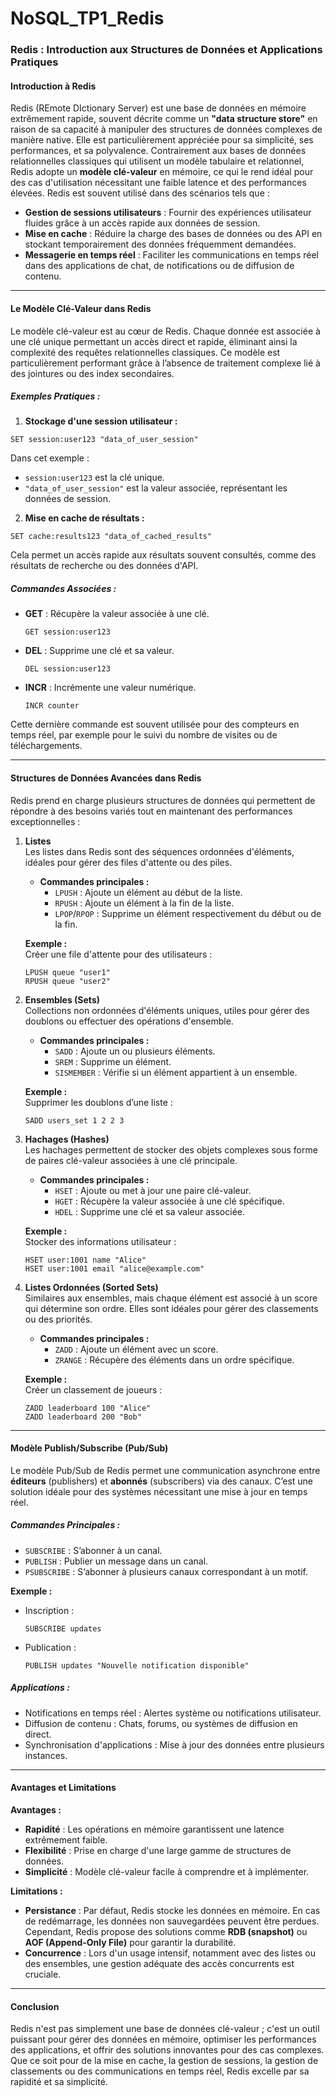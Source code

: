 # NoSQL_TP1_Redis
### Redis : Introduction aux Structures de Données et Applications Pratiques

#### **Introduction à Redis**
Redis (REmote DIctionary Server) est une base de données en mémoire extrêmement rapide, souvent décrite comme un **"data structure store"** en raison de sa capacité à manipuler des structures de données complexes de manière native. Elle est particulièrement appréciée pour sa simplicité, ses performances, et sa polyvalence. Contrairement aux bases de données relationnelles classiques qui utilisent un modèle tabulaire et relationnel, Redis adopte un **modèle clé-valeur** en mémoire, ce qui le rend idéal pour des cas d'utilisation nécessitant une faible latence et des performances élevées. Redis est souvent utilisé dans des scénarios tels que :

- **Gestion de sessions utilisateurs** : Fournir des expériences utilisateur fluides grâce à un accès rapide aux données de session.
- **Mise en cache** : Réduire la charge des bases de données ou des API en stockant temporairement des données fréquemment demandées.
- **Messagerie en temps réel** : Faciliter les communications en temps réel dans des applications de chat, de notifications ou de diffusion de contenu.

---

#### **Le Modèle Clé-Valeur dans Redis**

Le modèle clé-valeur est au cœur de Redis. Chaque donnée est associée à une clé unique permettant un accès direct et rapide, éliminant ainsi la complexité des requêtes relationnelles classiques. Ce modèle est particulièrement performant grâce à l’absence de traitement complexe lié à des jointures ou des index secondaires.

##### **Exemples Pratiques :**

1. **Stockage d'une session utilisateur :**  
```redis
SET session:user123 "data_of_user_session"
```
Dans cet exemple : 
- `session:user123` est la clé unique.
- `"data_of_user_session"` est la valeur associée, représentant les données de session.

2. **Mise en cache de résultats :**  
```redis
SET cache:results123 "data_of_cached_results"
```
Cela permet un accès rapide aux résultats souvent consultés, comme des résultats de recherche ou des données d'API.

##### **Commandes Associées :**

- **GET** : Récupère la valeur associée à une clé.  
  ```redis
  GET session:user123
  ```
- **DEL** : Supprime une clé et sa valeur.  
  ```redis
  DEL session:user123
  ```
- **INCR** : Incrémente une valeur numérique.  
  ```redis
  INCR counter
  ```

Cette dernière commande est souvent utilisée pour des compteurs en temps réel, par exemple pour le suivi du nombre de visites ou de téléchargements.

---

#### **Structures de Données Avancées dans Redis**

Redis prend en charge plusieurs structures de données qui permettent de répondre à des besoins variés tout en maintenant des performances exceptionnelles :

1. **Listes**  
   Les listes dans Redis sont des séquences ordonnées d'éléments, idéales pour gérer des files d'attente ou des piles.  
   - **Commandes principales :**
     - `LPUSH` : Ajoute un élément au début de la liste.
     - `RPUSH` : Ajoute un élément à la fin de la liste.
     - `LPOP`/`RPOP` : Supprime un élément respectivement du début ou de la fin.

   **Exemple :**  
   Créer une file d'attente pour des utilisateurs :  
   ```redis
   LPUSH queue "user1"
   RPUSH queue "user2"
   ```

2. **Ensembles (Sets)**  
   Collections non ordonnées d'éléments uniques, utiles pour gérer des doublons ou effectuer des opérations d'ensemble.  
   - **Commandes principales :**
     - `SADD` : Ajoute un ou plusieurs éléments.
     - `SREM` : Supprime un élément.
     - `SISMEMBER` : Vérifie si un élément appartient à un ensemble.

   **Exemple :**  
   Supprimer les doublons d’une liste :  
   ```redis
   SADD users_set 1 2 2 3
   ```

3. **Hachages (Hashes)**  
   Les hachages permettent de stocker des objets complexes sous forme de paires clé-valeur associées à une clé principale.  
   - **Commandes principales :**
     - `HSET` : Ajoute ou met à jour une paire clé-valeur.
     - `HGET` : Récupère la valeur associée à une clé spécifique.
     - `HDEL` : Supprime une clé et sa valeur associée.

   **Exemple :**  
   Stocker des informations utilisateur :  
   ```redis
   HSET user:1001 name "Alice"
   HSET user:1001 email "alice@example.com"
   ```

4. **Listes Ordonnées (Sorted Sets)**  
   Similaires aux ensembles, mais chaque élément est associé à un score qui détermine son ordre. Elles sont idéales pour gérer des classements ou des priorités.  
   - **Commandes principales :**
     - `ZADD` : Ajoute un élément avec un score.
     - `ZRANGE` : Récupère des éléments dans un ordre spécifique.

   **Exemple :**  
   Créer un classement de joueurs :  
   ```redis
   ZADD leaderboard 100 "Alice"
   ZADD leaderboard 200 "Bob"
   ```

---

#### **Modèle Publish/Subscribe (Pub/Sub)**

Le modèle Pub/Sub de Redis permet une communication asynchrone entre **éditeurs** (publishers) et **abonnés** (subscribers) via des canaux. C’est une solution idéale pour des systèmes nécessitant une mise à jour en temps réel.

##### **Commandes Principales :**
- `SUBSCRIBE` : S’abonner à un canal.
- `PUBLISH` : Publier un message dans un canal.
- `PSUBSCRIBE` : S’abonner à plusieurs canaux correspondant à un motif.

**Exemple :**  
- Inscription :  
  ```redis
  SUBSCRIBE updates
  ```
- Publication :  
  ```redis
  PUBLISH updates "Nouvelle notification disponible"
  ```

##### **Applications :**
- Notifications en temps réel : Alertes système ou notifications utilisateur.
- Diffusion de contenu : Chats, forums, ou systèmes de diffusion en direct.
- Synchronisation d'applications : Mise à jour des données entre plusieurs instances.

---

#### **Avantages et Limitations**

**Avantages :**
- **Rapidité** : Les opérations en mémoire garantissent une latence extrêmement faible.
- **Flexibilité** : Prise en charge d'une large gamme de structures de données.
- **Simplicité** : Modèle clé-valeur facile à comprendre et à implémenter.

**Limitations :**
- **Persistance** : Par défaut, Redis stocke les données en mémoire. En cas de redémarrage, les données non sauvegardées peuvent être perdues. Cependant, Redis propose des solutions comme **RDB (snapshot)** ou **AOF (Append-Only File)** pour garantir la durabilité.
- **Concurrence** : Lors d'un usage intensif, notamment avec des listes ou des ensembles, une gestion adéquate des accès concurrents est cruciale.

---

#### **Conclusion**

Redis n'est pas simplement une base de données clé-valeur ; c'est un outil puissant pour gérer des données en mémoire, optimiser les performances des applications, et offrir des solutions innovantes pour des cas complexes. Que ce soit pour de la mise en cache, la gestion de sessions, la gestion de classements ou des communications en temps réel, Redis excelle par sa rapidité et sa simplicité.
